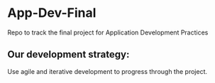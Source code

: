 # App-Dev-Final
Repo to track the final project for Application Development Practices

## Our development strategy:
Use agile and iterative development to progress through the project.
